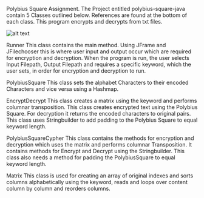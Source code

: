 
Polybius Square Assignment.
The Project entitled polybius-square-java contain 5 Classes outlined below.
References are found at the bottom of each class. This program encrypts and decrypts from txt files.

![alt text](https://github.com/sandrarawat/file-encryption-tool/blob/master/fileencryptiontoolgif.gif "File Encryption Tool Gif")

Runner 
	This class contains the main method. Using JFrame and JFilechooser this is where user input and output occur which are required for encryption and decryption.  When the program is run, the user selects Input Filepath, Output Filepath and requires a specific keyword, which the user sets, in order for encryption and decryption to run.


PolybiusSquare
	This class sets the alphabet Characters to their encoded Characters and vice versa using a Hashmap.

EncryptDecrypt
	This class creates a matrix using the  keyword and performs columnar transposition. This class creates encrypted text using the Polybius Square. For decryption it returns the encoded characters to original pairs. This class uses Stringbuilder to add padding to the Polybius Square to equal keyword length.


PolybiusSquareCypher
	This class contains the methods for encryption and decryption which uses the matrix and performs columnar Transposition. It contains methods for Encrypt and Decrypt using the Stringbuilder. This class also needs a method for padding the PolybiusSquare to equal keyword length. 


Matrix 
	This class is used for creating an array of original indexes and sorts columns alphabetically using the keyword, reads and loops over content column by column and reorders columns.
  
